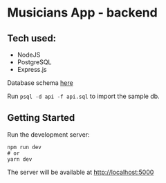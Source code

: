 # Musicians App - backend

## Tech used:

- NodeJS
- PostgreSQL
- Express.js

Database schema [here](https://github.com/DoviMaj/musicians-app-backend/blob/master/schema.txt)

Run `psql -d api -f api.sql` to import the sample db.

## Getting Started

Run the development server:

```
npm run dev
# or
yarn dev
```

The server will be available at [http://localhost:5000](http://localhost:5000)
